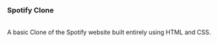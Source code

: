 <h3>Spotify Clone</h3>
<br>
A basic Clone of the Spotify website built entirely using HTML and CSS.
